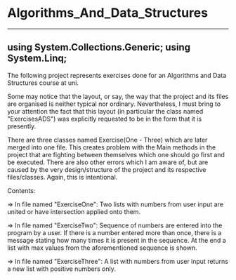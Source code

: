 # Algorithms_And_Data_Structures
 
--------------------------------
using System.Collections.Generic;
using System.Linq;
--------------------------------

The following project represents exercises done for an Algorithms and Data Structures course at uni.

Some may notice that the layout, or say, the way that the project and its files are organised is neither typical nor ordinary.
Nevertheless, I must bring to your attention the fact that this layout (in particular the class named "ExercisesADS") was explicitly requested to be in the form
that it is presently.

There are three classes named Exercise(One - Three) which are later merged into one file. This creates problem with the Main methods in the project that are fighting 
between themselves which one should go first and be executed. There are also other errors which I am aware of, but are caused by the very design/structure of the project
and its respective files/classes. Again, this is intentional.

Contents:

=> In file named "ExerciseOne":
Two lists with numbers from user input are united or have intersection applied onto them.

=> In file named "ExerciseTwo":
Sequence of numbers are entered into the program by a user. If there is a number entered more than once, there is a message stating how many times it is present in the 
sequence. At the end a list with max values from the aforementioned sequence is shown.

=> In file named "ExerciseThree": 
A list with numbers from user input returns a new list with positive numbers only.
